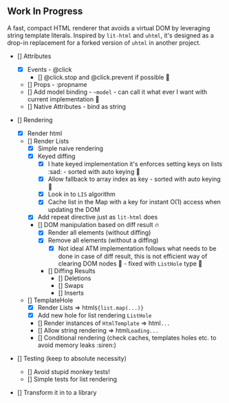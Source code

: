 ## Work In Progress

A fast, compact HTML renderer that avoids a virtual DOM by leveraging string template literals. Inspired by `lit-html` and `uhtml`, it's designed as a drop-in replacement for a forked version of `uhtml` in another project.

- [] Attributes
    - [x] Events - @click
        - [] @click.stop and @click.prevent if possible :thinking:
    - [] Props - :propname
    - [] Add model binding - `~model` - can call it what ever I want with current implementation :tada:
    - [] Native Attributes - bind as string

- [] Rendering
    - [x] Render html
    - [] Render Lists
        - [x] Simple naive rendering
        - [x] Keyed diffing
            - [x] I hate keyed implementation it's enforces setting keys on lists :sad: - sorted with auto keying :tada:
            - [x] Allow fallback to array index as key - sorted with auto keying :tada:
            - [x] Look in to `LIS` algorithm
            - [x] Cache list in the Map with a key for instant O(1) access when updating the DOM
        - [x] Add repeat directive just as `lit-html` does
        - [] DOM manipulation based on diff result :fire:
            - [x] Render all elements (without diffing)
            - [x] Remove all elements (without a diffing)
                - [x] Not ideal ATM implementation follows what needs to be done in case of diff result, this is not efficient way of clearing DOM nodes :thinking: - fixed with `ListHole` type :tada:
            - [] Diffing Results
                - [] Deletions
                - [] Swaps
                - [] Inserts
    - [] TemplateHole
        - [x] Render Lists => html`${list.map(...)}`
        - [x] Add new hole for list rendering `ListHole`
        - [] Render instances of `HtmlTemplate` => html`...`
        - [] Allow string rendering => html`Loading...`
        - [] Conditional rendering (check caches, templates holes etc. to avoid memory leaks :siren:)

- [] Testing (keep to absolute necessity)
    - [] Avoid stupid monkey tests!
    - [] Simple tests for list rendering

- [] Transform it in to a library
